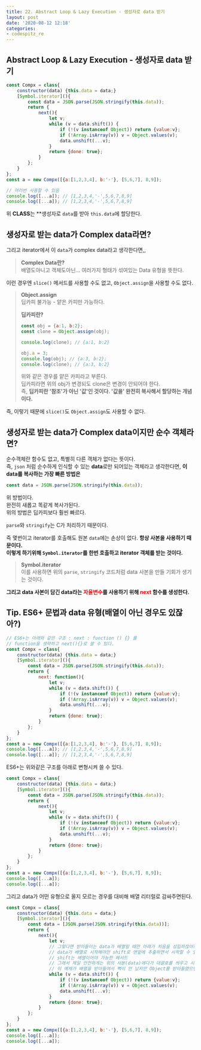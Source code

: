 ```yaml
---
title: 22. Abstract Loop & Lazy Execution - 생성자로 data 받기
layout: post
date: '2020-08-12 12:18'
categories:
- codespitz_re
---
```


## Abstract Loop & Lazy Execution - 생성자로 data 받기

```javascript
const Compx = class{
    constructor(data) {this.data = data;}
    [Symbol.iterator](){
        const data = JSON.parse(JSON.stringify(this.data));
        return {
            next(){
                let v;
                while (v = data.shift()) {
                    if (!(v instanceof Object)) return {value:v};
                    if (!Array.isArray(v)) v = Object.values(v);
                    data.unshift(...v);
                }
                return {done: true};
            }
        };
    }
};
const a = new Compx([{a:[1,2,3,4], b:'-'}, [5,6,7], 8,9]);

// 여러번 사용할 수 있음
console.log([...a]); // [1,2,3,4,'-',5,6,7,8,9]
console.log([...a]); // [1,2,3,4,'-',5,6,7,8,9]
```

위 **CLASS**는 **생성자로 `data`를 받아 `this.data`에 할당한다.  

## 생성자로 받는 data가 Complex data라면?

그리고 iterator에서 이 `data`가 complex data라고 생각한다면,,

>**Complex Data란?**  
>배열도아니고 객체도아닌... 여러가지 형태가 섞여있는 Data 유형을 뜻한다.

이런 경우엔 `slice()` 메서드를 사용할 수도 없고, `Object.assign`을 사용할 수도 없다.

>**Object.assign**  
>딥카피 불가능 - 얕은 카피만 가능하다.
>
>**딥카피란?**
>```javascript
>const obj = {a:1, b:2};
>const clone = Object.assign(obj);
>
>console.log(clone); // {a:1, b:2}
>
>obj.a = 3;
>console.log(obj); // {a:3, b:2};
>console.log(clone); // {a:3, b:2}
>```
>위와 같은 경우를 얕은 카피라고 부른다.  
>딥카피라면 위의 obj가 변경되도 clone은 변경이 안되어야 한다.  
>즉, **딥카피란 '참조'가 아닌 '값'인 것이다. '값을' 완전히 복사해서 할당하는 개념이다.**

즉, 이렇기 때문에 `slice()`도 `Object.assign`도 사용할 수 없다.  

## 생성자로 받는 data가 Complex data이지만 순수 객체라면?

순수객체란 함수도 없고, 특별히 다른 객체가 없다는 뜻이다.  
즉, `json` 처럼 순수하게 인식할 수 있는 **data**로만 되어있는 객체라고 생각한다면, **이 data를 복사하는 가장 빠른 방법은**

```javascript
const data = JSON.parse(JSON.stringify(this.data));
```

위 방법이다.  
완전히 새롭고 똑같게 복사가된다.  
위의 방법은 딥카피보다 훨씬 빠르다.

`parse`와 `stringify`는 C가 처리하기 때문이다.  

즉 몇번이고 iterator를 호출해도 원본 `data`에는 손상이 없다. **항상 사본을 사용하기 때문이다.**  
**이렇게 하기위해 `Symbol.iterator`를 한번 호출하고 iterator 객체를 받는 것이다.**

>**Symbol.iterator**  
>이를 사용하면 위의 `parse`, `stringify` 코드처럼 data 사본을 만들 기회가 생기는 것이다.

**그리고 data 사본이 담긴 data라는 <span style="color:red">자율변수</span>를 사용하기 위해 <span style="color:red">next</span> 함수를 생성한다.**  

## Tip. ES6+ 문법과 data 유형(배열이 아닌 경우도 있잖아?)

```javascript
// ES6+는 아래와 같은 구조 : next : function () {} 를
// function을 생략하고 next(){}로 쓸 수 있다.
const Compx = class{
    constructor(data) {this.data = data;}
    [Symbol.iterator](){
        const data = JSON.parse(JSON.stringify(this.data));
        return {
            next: function(){
                let v;
                while (v = data.shift()) {
                    if (!(v instanceof Object)) return {value:v};
                    if (!Array.isArray(v)) v = Object.values(v);
                    data.unshift(...v);
                }
                return {done: true};
            }
        };
    }
};
const a = new Compx([{a:[1,2,3,4], b:'-'}, [5,6,7], 8,9]);
console.log([...a]); // [1,2,3,4,'-',5,6,7,8,9]
console.log([...a]); // [1,2,3,4,'-',5,6,7,8,9]
```

ES6+는 위와같은 구조를 아래로 변형시켜 쓸 수 있다.

```javascript
const Compx = class{
    constructor(data) {this.data = data;}
    [Symbol.iterator](){
        const data = JSON.parse(JSON.stringify(this.data));
        return {
            next(){
                let v;
                while (v = data.shift()) {
                    if (!(v instanceof Object)) return {value:v};
                    if (!Array.isArray(v)) v = Object.values(v);
                    data.unshift(...v);
                }
                return {done: true};
            }
        };
    }
};
const a = new Compx([{a:[1,2,3,4], b:'-'}, [5,6,7], 8,9]);
console.log([...a]);
console.log([...a]);
```

그리고 data가 어떤 유형으로 올지 모르는 경우를 대비해 배열 리터럴로 감싸주면된다.

```javascript
const Compx = class{
    constructor(data) {this.data = data;}
    [Symbol.iterator](){
        const data = [JSON.parse(JSON.stringify(this.data))];
        return {
            next(){
                let v;
                // 그렇다면 받아들이는 data가 배열일 때만 아래가 처음을 성립하잖아?
                // data가 배열로 시작해야만 shift로 맨앞에 추출하면서 시작할 수 있다.
                // shift는 배열이어야 가능한 메서드
                // 그래서 제일 안전하게는 위의 사본(data)에다가 대괄호를 씌우고 시작하는 것이다.
                // 이 예제가 배열을 받아들여서 뻑이 안 났지만 Object를 받아들였으면 뻑이 났을 거다.
                while (v = data.shift()) {
                    if (!(v instanceof Object)) return {value:v};
                    if (!Array.isArray(v)) v = Object.values(v);
                    data.unshift(...v);
                }
                return {done: true};
            }
        };
    }
};
const a = new Compx([{a:[1,2,3,4], b:'-'}, [5,6,7], 8,9]);
console.log([...a]);
console.log([...a]);
```